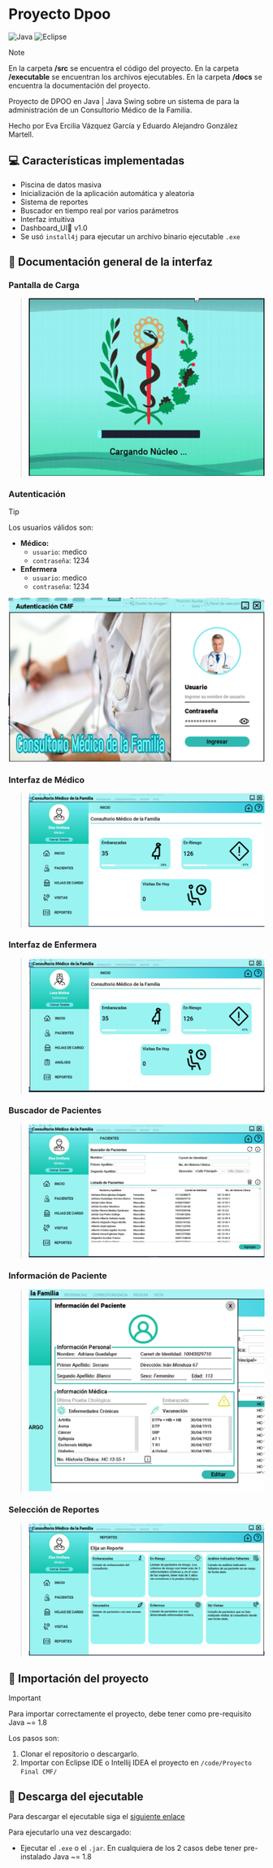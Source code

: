 # Proyecto Dpoo
![Java](https://img.shields.io/badge/java-%23ED8B00.svg?style=for-the-badge&logo=openjdk&logoColor=white)
![Eclipse](https://img.shields.io/badge/Eclipse-FE7A16.svg?style=for-the-badge&logo=Eclipse&logoColor=white)

> [!NOTE]
> En la carpeta **/src** se encuentra el código del proyecto.
> En la carpeta **/executable** se encuentran los archivos ejecutables.
> En la carpeta **/docs** se encuentra la documentación del proyecto.

Proyecto de DPOO en Java | Java Swing sobre un sistema de para la administración de un Consultorio
Médico de la Familia.

Hecho por Eva Ercilia Vázquez García y Eduardo Alejandro González Martell.

## 💻 Características implementadas
- Piscina de datos masiva
- Inicialización de la aplicación automática y aleatoria
- Sistema de reportes
- Buscador en tiempo real por varios parámetros
- Interfaz intuitiva
- Dashboard_UI🎩 v1.0
- Se usó `install4j` para ejecutar un archivo binario ejecutable `.exe`

## 📸 Documentación general de la interfaz

### Pantalla de Carga
> ![splash](assets/splash.gif)

### Autenticación
> [!TIP]
> Los usuarios válidos son:
> - **Médico:**
>   - `usuario`: medico
>   - `contraseña`: 1234
> - **Enfermera**
>   - `usuario`: medico
>   - `contraseña`: 1234
> 
> ![login](assets/login.png)

### Interfaz de Médico
> ![medico](assets/medico.png)

### Interfaz de Enfermera
> ![enfermera](assets/enfermera.png)


### Buscador de Pacientes
> ![pacientes](assets/buscador.png)


### Información de Paciente
> ![info](assets/info.png)

### Selección de Reportes
> ![reportes](assets/reportes.png)

## 👾 Importación del proyecto
> [!IMPORTANT]
> Para importar correctamente el proyecto, debe tener como pre-requisito Java ~= 1.8

Los pasos son:
1. Clonar el repositorio o descargarlo.
2. Importar con Eclipse IDE o Intellij IDEA el proyecto en `/code/Proyecto Final CMF/`

## 🚀 Descarga del ejecutable
Para descargar el ejecutable siga el [siguiente enlace](https://github.com/EduardoProfe666/Proyecto-Dpoo/releases/latest)

Para ejecutarlo una vez descargado:
- Ejecutar el `.exe` o el `.jar`. En cualquiera de los 2 casos debe tener pre-instalado 
Java ~= 1.8